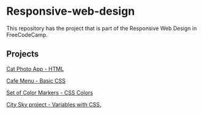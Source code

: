 # Responsive-web-design
This repository has the project that is part of the Responsive Web Design in FreeCodeCamp.


## Projects
[Cat Photo App - HTML](https://github.com/CesarPasillas/responsive-web-design/tree/main/Cat%20Photo%20App)

[Cafe Menu - Basic CSS](https://github.com/CesarPasillas/responsive-web-design/tree/main/Cafe%20Menu)

[Set of Color Markers - CSS Colors](https://github.com/CesarPasillas/responsive-web-design/tree/main/Set%20of%20Color%20Markers)

[City Sky project - Variables with CSS.](https://github.com/CesarPasillas/responsive-web-design/tree/main/Building%20a%20City%20Sky)
